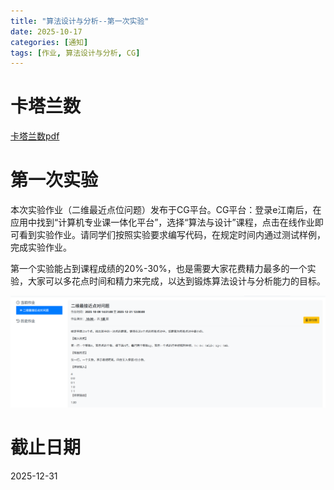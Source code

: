 ```yaml
---
title: "算法设计与分析--第一次实验"
date: 2025-10-17
categories: [通知]
tags: [作业, 算法设计与分析, CG]
---
```


# 卡塔兰数

[卡塔兰数pdf](/assets/docs/post/20251010/卡塔兰数.pdf)

# 第一次实验

本次实验作业（二维最近点位问题）发布于CG平台。CG平台：登录e江南后，在应用中找到“计算机专业课一体化平台”，选择“算法与设计”课程，点击在线作业即可看到实验作业。请同学们按照实验要求编写代码，在规定时间内通过测试样例，完成实验作业。

第一个实验能占到课程成绩的20%-30%，也是需要大家花费精力最多的一个实验，大家可以多花点时间和精力来完成，以达到锻炼算法设计与分析能力的目标。

![算法实验](/assets/img/post/20251010/算法实验.png)

# 截止日期
2025-12-31